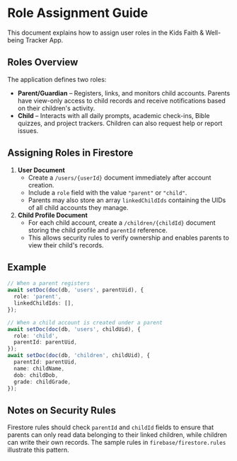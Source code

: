# Role Assignment Guide

This document explains how to assign user roles in the Kids Faith & Well-being Tracker App.

## Roles Overview

The application defines two roles:

- **Parent/Guardian** – Registers, links, and monitors child accounts. Parents have view-only access to child records and receive notifications based on their children's activity.
- **Child** – Interacts with all daily prompts, academic check-ins, Bible quizzes, and project trackers. Children can also request help or report issues.

## Assigning Roles in Firestore

1. **User Document**
   - Create a `/users/{userId}` document immediately after account creation.
   - Include a `role` field with the value `"parent"` or `"child"`.
   - Parents may also store an array `linkedChildIds` containing the UIDs of all child accounts they manage.
2. **Child Profile Document**
   - For each child account, create a `/children/{childId}` document storing the child profile and `parentId` reference.
   - This allows security rules to verify ownership and enables parents to view their child's records.

## Example

```ts
// When a parent registers
await setDoc(doc(db, 'users', parentUid), {
  role: 'parent',
  linkedChildIds: [],
});

// When a child account is created under a parent
await setDoc(doc(db, 'users', childUid), {
  role: 'child',
  parentId: parentUid,
});
await setDoc(doc(db, 'children', childUid), {
  parentId: parentUid,
  name: childName,
  dob: childDob,
  grade: childGrade,
});
```

## Notes on Security Rules

Firestore rules should check `parentId` and `childId` fields to ensure that parents can only read data belonging to their linked children, while children can write their own records. The sample rules in `firebase/firestore.rules` illustrate this pattern.
